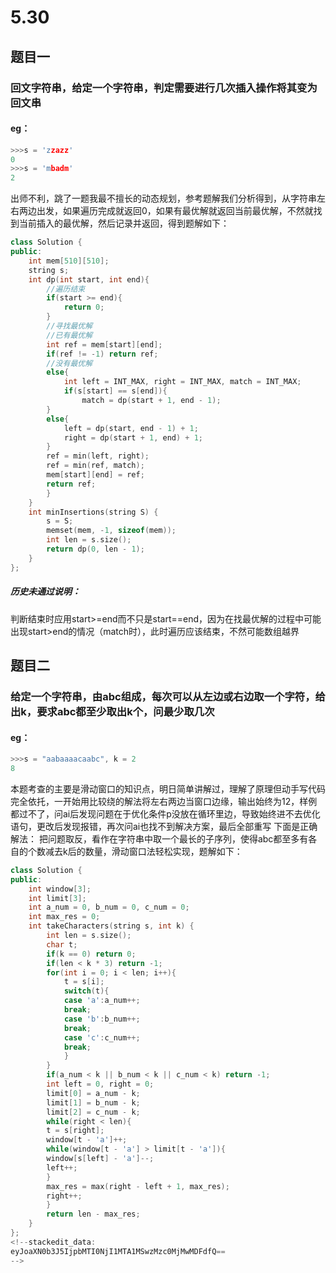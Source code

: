 # 5.30
## 题目一
### 回文字符串，给定一个字符串，判定需要进行几次插入操作将其变为回文串
#### eg：
```C++
>>>s = 'zzazz'
0
>>>s = 'mbadm'
2
```
出师不利，跳了一题我最不擅长的动态规划，参考题解我们分析得到，从字符串左右两边出发，如果遍历完成就返回0，如果有最优解就返回当前最优解，不然就找到当前插入的最优解，然后记录并返回，得到题解如下：
```c++
class Solution {
public:
	int mem[510][510];
	string s;
	int dp(int start, int end){
		//遍历结束
		if(start >= end){
			return 0;
		}
		//寻找最优解
		//已有最优解
		int ref = mem[start][end];
		if(ref != -1) return ref;
		//没有最优解
		else{
			int left = INT_MAX, right = INT_MAX, match = INT_MAX;
			if(s[start] == s[end]){
				match = dp(start + 1, end - 1);
		}
		else{
			left = dp(start, end - 1) + 1;
			right = dp(start + 1, end) + 1;
		}
		ref = min(left, right);
		ref = min(ref, match);
		mem[start][end] = ref;
		return ref;
		}
	}
	int minInsertions(string S) {
		s = S;
		memset(mem, -1, sizeof(mem));
		int len = s.size();
		return dp(0, len - 1);
	}
};
```
#####  历史未通过说明：
判断结束时应用start>=end而不只是start==end，因为在找最优解的过程中可能出现start>end的情况（match时），此时遍历应该结束，不然可能数组越界

## 题目二
### 给定一个字符串，由abc组成，每次可以从左边或右边取一个字符，给出k，要求abc都至少取出k个，问最少取几次
#### eg：
```c++
>>>s = "aabaaaacaabc", k = 2
8
```
本题考查的主要是滑动窗口的知识点，明日简单讲解过，理解了原理但动手写代码完全依托，一开始用比较绕的解法将左右两边当窗口边缘，输出始终为12，样例都过不了，问ai后发现问题在于优化条件p没放在循环里边，导致始终进不去优化语句，更改后发现报错，再次问ai也找不到解决方案，最后全部重写
下面是正确解法：
把问题取反，看作在字符串中取一个最长的子序列，使得abc都至多有各自的个数减去k后的数量，滑动窗口法轻松实现，题解如下：
```c++
class Solution {
public:
	int window[3];
	int limit[3];
	int a_num = 0, b_num = 0, c_num = 0;
	int max_res = 0;
	int takeCharacters(string s, int k) {
		int len = s.size();
		char t;
		if(k == 0) return 0;
		if(len < k * 3) return -1;
		for(int i = 0; i < len; i++){
			t = s[i];
			switch(t){
			case 'a':a_num++;
			break;
			case 'b':b_num++;
			break;
			case 'c':c_num++;
			break;
			}
		}
		if(a_num < k || b_num < k || c_num < k) return -1;
		int left = 0, right = 0;
		limit[0] = a_num - k;
		limit[1] = b_num - k;
		limit[2] = c_num - k;
		while(right < len){
		t = s[right];
		window[t - 'a']++;
		while(window[t - 'a'] > limit[t - 'a']){
		window[s[left] - 'a']--;
		left++;
		}
		max_res = max(right - left + 1, max_res);
		right++;
		}
		return len - max_res;
	}
};
<!--stackedit_data:
eyJoaXN0b3J5IjpbMTI0NjI1MTA1MSwzMzc0MjMwMDFdfQ==
-->